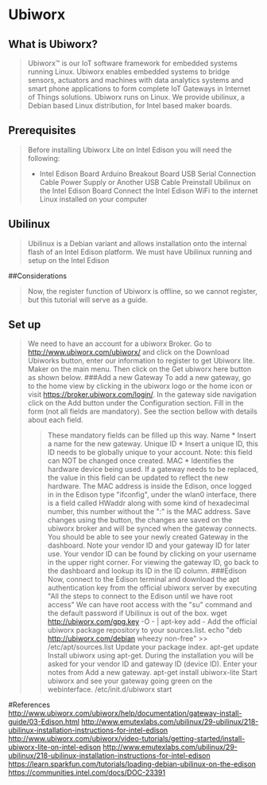 # Ubiworx

## What is Ubiworx?
>Ubiworx™ is our IoT software framework for embedded systems running Linux.
>Ubiworx enables embedded systems to bridge sensors, actuators and machines with data analytics systems and smart phone applications to form complete IoT Gateways in Internet of Things solutions.
>Ubiworx runs on Linux. We provide ubilinux, a Debian based Linux distribution, for Intel based maker boards.

## Prerequisites
>Before installing Ubiworx Lite on Intel Edison you will need the following:
>* Intel Edison Board
>Arduino Breakout Board
>USB Serial Connection Cable
>Power Supply or Another USB Cable
>Preinstall Ubilinux on the Intel Edison Board
>Connect the Intel Edison WiFi to the internet
>Linux installed on your computer

## Ubilinux

>Ubilinux is a Debian variant and allows installation onto the internal flash of an Intel Edison platform.
>We must have Ubilinux running and setup on the Intel Edison

##Considerations
>Now, the register function of Ubiworx is offline, so we cannot register, but this tutorial will serve as a guide.

## Set up
>We need to have an account for a ubiworx Broker.
>Go to http://www.ubiworx.com/ubiworx/ and click on the Download Ubiworks button, enter our information to register to get Ubiworx lite.
>Maker on the main menu. Then click on the Get ubiworx here button as shown below.
###Add a new Gateway
>To add a new gateway, go to the home view by clicking in the ubiworx logo or the home icon or visit https://broker.ubiworx.com/login/.
>In the gateway side navigation click on the Add button under the Configuration section.
>Fill in the form (not all fields are mandatory). See the section bellow with details about each field.
>>These mandatory fields can be filled up this way.
>>Name * 	Insert a name for the new gateway.
>>Unique ID * 	Insert a unique ID, this ID needs to be globally unique to your account. Note: this field can NOT be changed once created.
>>MAC * 	Identifies the hardware device being used. If a gateway needs to be replaced, the value in this field can be updated to reflect the new hardware.
>>The MAC address is inside the Edison, once logged in in the Edison type "ifconfig", under the wlan0 interface, there is a field called HWaddr along with some kind of hexadecimal number, this number without the ":" is the MAC address.
>Save changes using the button, the changes are saved on the ubiworx broker and will be synced when the gateway connects.
>You should be able to see your newly created Gateway in the dashboard.
>Note your vendor ID and your gateway ID for later use. Your vendor ID can be found by clicking on your username in the upper right corner. For viewing the gateway ID, go back to the dashboard and lookup its ID in the ID column.
###Edison 
>Now, connect to the Edison terminal and download the apt authentication key from the official ubiworx server by executing
>>"All the steps to connect to the Edison until we have root access"
>>We can have root access with the "su" command and the default password if Ubilinux is out of the box.
>>wget http://ubiworx.com/gpg.key -O - | apt-key add -
>Add the official ubiworx package repository to your sources.list.
>>echo "deb http://ubiworx.com/debian wheezy non-free" >> /etc/apt/sources.list
>Update your package index.
>>apt-get update
>Install ubiworx using apt-get. During the installation you will be asked for your vendor ID and gateway ID (device ID). Enter your notes from Add a new gateway.
>>apt-get install ubiworx-lite
>Start ubiworx and see your gateway going green on the webinterface.
>>/etc/init.d/ubiworx start




#References
http://www.ubiworx.com/ubiworx/help/documentation/gateway-install-guide/03-Edison.html
http://www.emutexlabs.com/ubilinux/29-ubilinux/218-ubilinux-installation-instructions-for-intel-edison
http://www.ubiworx.com/ubiworx/video-tutorials/getting-started/install-ubiworx-lite-on-intel-edison
http://www.emutexlabs.com/ubilinux/29-ubilinux/218-ubilinux-installation-instructions-for-intel-edison
https://learn.sparkfun.com/tutorials/loading-debian-ubilinux-on-the-edison
https://communities.intel.com/docs/DOC-23391 